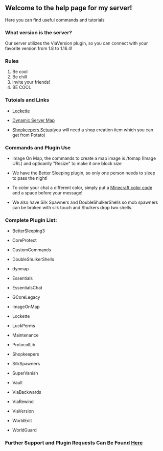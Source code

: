 ## Welcome to the help page for my server!

Here you can find useful commands and tutorials

### What version is the server?

Our server utilizes the ViaVersion plugin, so you can connect with your favorite version from 1.8 to 1.16.4!

### Rules

1. Be cool
2. Be chill
3. invite your friends!
4. BE COOL

### Tutoials and Links

- [Lockette](https://youtu.be/CVcU_ZPgF0E)

- [Dynamic Server Map](http://51.222.123.63:8123/)

- [Shopkeepers Setup](https://github.com/Shopkeepers/Shopkeepers-Wiki/wiki/Player-Shop-Setup)(you will need a shop creation item which you can get from Potato)

### Commands and Plugin Use

- Image On Map, the commands to create a map image is /tomap (Image URL) and optioanlly "Resize" to make it one block size

- We have the Better Sleeping plugin, so only one person needs to sleep to pass the night!

- To color your chat a different color, simply put a [Minecraft color code](https://minecraft.gamepedia.com/Formatting_codes) and a space before your message!

- We also have Silk Spawners and DoubleShulkerShells so mob spawners can be broken with silk touch and Shulkers drop two shells.

### Complete Plugin List:

- BetterSleeping3

- CoreProtect

- CustomCommands

- DoubleShulkerShells

- dynmap

- Essentials

- EssentialsChat

- GCoreLegacy

- ImageOnMap

- Lockette

- LuckPerms

- Maintenance

- ProtocolLib

- Shopkeepers

- SilkSpawners

- SuperVanish

- Vault

- ViaBackwards

- ViaRewind

- ViaVersion

- WorldEdit

- WorldGuard


### Further Support and Plugin Requests Can Be Found [Here](https://discord.gg/mXwce6T9DF)
